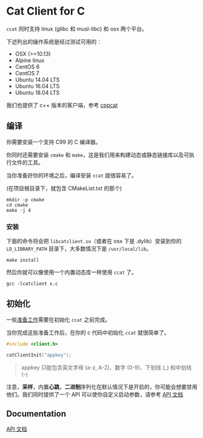 # Cat Client for C

`ccat` 同时支持 linux (glibc 和 musl-libc) 和 osx 两个平台。

下述列出的操作系统是经过测试可用的：

* OSX (>=10.13)
* Alpine linux
* CentOS 6
* CentOS 7
* Ubuntu 14.04 LTS
* Ubuntu 16.04 LTS
* Ubuntu 18.04 LTS

我们也提供了 c++ 版本的客户端，参考 [cppcat](../../cpp/docs/zh-CN.md)

## 编译

你需要安装一个支持 C99 的 C 编译器。

你同时还需要安装 `cmake` 和 `make`，这是我们用来构建动态或静态链接库以及可执行文件的工具。

当你准备好你的环境之后，编译安装 `ccat` 就很容易了。

(在项目根目录下，就包含 CMakeList.txt 的那个)

```
mkdir -p cmake
cd cmake
make -j 4
```

### 安装

下面的命令将会把 `libcatclient.so`（或者在 osx 下是 .dylib）安装到你的 `LD_LIBRARY_PATH` 目录下，大多数情况下是 `/usr/local/lib`。

```
make install
```

然后你就可以像使用一个内置动态库一样使用 `ccat` 了。

```
gcc -lcatclient x.c
```

## 初始化

一些[准备工作](../_/preparations.zh-CN.md)需要在初始化 `ccat` 之前完成。

当你完成这些准备工作后，在你的 c 代码中初始化 `ccat` 就很简单了。

```c
#include <client.h>

catClientInit("appkey");
```

> appkey 只能包含英文字母 (a-z, A-Z)、数字 (0-9)、下划线 (\_) 和中划线 (-)

注意，**采样**，内置**心跳**，**二进制**序列化在默认情况下是开启的，你可能会想要禁用他们。我们同时提供了一个 API 可以使你自定义启动参数，请参考 [API 文档](./docs/api.zh-CN.md)

## Documentation

[API 文档](./api.zh-CN.md)
